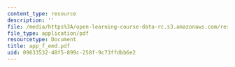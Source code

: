 ```yaml
---
content_type: resource
description: ''
file: /media/https%3A/open-learning-course-data-rc.s3.amazonaws.com/res-6-003-electromechanical-dynamics-spring-2009/0963353248f5899c258f9c73ffdbb6e2_app_f_emd.pdf
file_type: application/pdf
resourcetype: Document
title: app_f_emd.pdf
uid: 09633532-48f5-899c-258f-9c73ffdbb6e2
---
```

